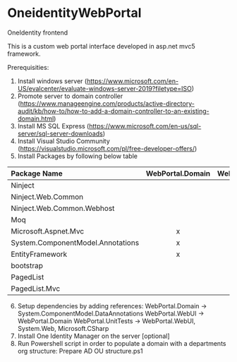 # OneidentityWebPortal
OneIdentity frontend

This is a custom web portal interface developed in asp.net mvc5 framework.

Prerequisities:

1. Install windows server (https://www.microsoft.com/en-US/evalcenter/evaluate-windows-server-2019?filetype=ISO)
2. Promote server to domain controller (https://www.manageengine.com/products/active-directory-audit/kb/how-to/how-to-add-a-domain-controller-to-an-existing-domain.html)
3. Install MS SQL Express (https://www.microsoft.com/en-us/sql-server/sql-server-downloads)
4. Install Visual Studio Community (https://visualstudio.microsoft.com/pl/free-developer-offers/)
5. Install Packages by following below table

Package Name | WebPortal.Domain | WebPortal.WebUI | WebPortal.UnitTests 
| :--- | :---: | :---: | :---:
Ninject  |   | x | x
Ninject.Web.Common  |   | x | x
Ninject.Web.Common.Webhost  |   | x | x
Moq  |   | x | x
Microsoft.Aspnet.Mvc  | x |  | x
System.ComponentModel.Annotations  | x |  | 
EntityFramework  | x | x | 
bootstrap  | | x | 
PagedList  | | x | x
PagedList.Mvc  | | x | x
  
6. Setup dependencies by adding references:
WebPortal.Domain -> System.ComponentModel.DataAnnotations
WebPortal.WebUI -> WebPortal.Domain
WebPortal.UnitTests -> WebPortal.WebUI, System.Web, Microsoft.CSharp
7. Install One Identity Manager on the server
[optional]
8. Run Powershell script in order to populate a domain with a departments org structure: Prepare AD OU structure.ps1

